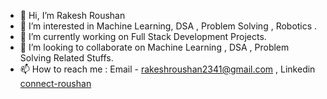 - 👋 Hi, I’m Rakesh Roushan
- 👀 I’m interested in Machine Learning, DSA , Problem Solving , Robotics .
- 🌱 I’m currently working on Full Stack Development Projects.
- 💞️ I’m looking to collaborate on Machine Learning , DSA , Problem Solving Related Stuffs.
- 📫 How to reach me : Email - rakeshroushan2341@gmail.com , Linkedin  [connect-roushan](https://www.linkedin.com/in/connect-roushan/)


<!---
Roshan23R/Roshan23R is a ✨ special ✨ repository because its `README.md` (this file) appears on your GitHub profile.
You can click the Preview link to take a look at your changes.
--->
